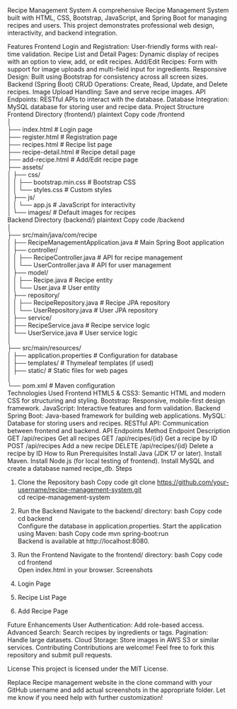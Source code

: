 Recipe Management System
A comprehensive Recipe Management System built with HTML, CSS, Bootstrap, JavaScript, and Spring Boot for managing recipes and users. This project demonstrates professional web design, interactivity, and backend integration.

Features
Frontend
Login and Registration: User-friendly forms with real-time validation.
Recipe List and Detail Pages: Dynamic display of recipes with an option to view, add, or edit recipes.
Add/Edit Recipes: Form with support for image uploads and multi-field input for ingredients.
Responsive Design: Built using Bootstrap for consistency across all screen sizes.
Backend (Spring Boot)
CRUD Operations: Create, Read, Update, and Delete recipes.
Image Upload Handling: Save and serve recipe images.
API Endpoints: RESTful APIs to interact with the database.
Database Integration: MySQL database for storing user and recipe data.
Project Structure
Frontend Directory (frontend/)
plaintext
Copy code
/frontend  
│  
├── index.html             # Login page  
├── register.html          # Registration page  
├── recipes.html           # Recipe list page  
├── recipe-detail.html     # Recipe detail page  
├── add-recipe.html        # Add/Edit recipe page  
├── assets/  
│   ├── css/  
│   │   ├── bootstrap.min.css  # Bootstrap CSS  
│   │   └── styles.css         # Custom styles  
│   ├── js/  
│   │   └── app.js            # JavaScript for interactivity  
│   └── images/              # Default images for recipes  
Backend Directory (backend/)
plaintext
Copy code
/backend  
│  
├── src/main/java/com/recipe  
│   ├── RecipeManagementApplication.java # Main Spring Boot application  
│   ├── controller/  
│   │   ├── RecipeController.java        # API for recipe management  
│   │   └── UserController.java          # API for user management  
│   ├── model/  
│   │   ├── Recipe.java                  # Recipe entity  
│   │   └── User.java                    # User entity  
│   ├── repository/  
│   │   ├── RecipeRepository.java        # Recipe JPA repository  
│   │   └── UserRepository.java          # User JPA repository  
│   ├── service/  
│       ├── RecipeService.java           # Recipe service logic  
│       └── UserService.java             # User service logic  
│  
├── src/main/resources/  
│   ├── application.properties           # Configuration for database  
│   ├── templates/                       # Thymeleaf templates (if used)  
│   ├── static/                          # Static files for web pages  
│  
└── pom.xml                              # Maven configuration  
Technologies Used
Frontend
HTML5 & CSS3: Semantic HTML and modern CSS for structuring and styling.
Bootstrap: Responsive, mobile-first design framework.
JavaScript: Interactive features and form validation.
Backend
Spring Boot: Java-based framework for building web applications.
MySQL: Database for storing users and recipes.
RESTful API: Communication between frontend and backend.
API Endpoints
Method	Endpoint	Description
GET	/api/recipes	Get all recipes
GET	/api/recipes/{id}	Get a recipe by ID
POST	/api/recipes	Add a new recipe
DELETE	/api/recipes/{id}	Delete a recipe by ID
How to Run
Prerequisites
Install Java (JDK 17 or later).
Install Maven.
Install Node.js (for local testing of frontend).
Install MySQL and create a database named recipe_db.
Steps
1. Clone the Repository
bash
Copy code
git clone https://github.com/your-username/recipe-management-system.git  
cd recipe-management-system  
2. Run the Backend
Navigate to the backend/ directory:
bash
Copy code
cd backend  
Configure the database in application.properties.
Start the application using Maven:
bash
Copy code
mvn spring-boot:run  
Backend is available at http://localhost:8080.
3. Run the Frontend
Navigate to the frontend/ directory:
bash
Copy code
cd frontend  
Open index.html in your browser.
Screenshots
1. Login Page

2. Recipe List Page

3. Add Recipe Page

Future Enhancements
User Authentication: Add role-based access.
Advanced Search: Search recipes by ingredients or tags.
Pagination: Handle large datasets.
Cloud Storage: Store images in AWS S3 or similar services.
Contributing
Contributions are welcome! Feel free to fork this repository and submit pull requests.

License
This project is licensed under the MIT License.

Replace Recipe management website in the clone command with your GitHub username and add actual screenshots in the appropriate folder. Let me know if you need help with further customization!
